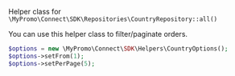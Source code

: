 Helper class for `\MyPromo\Connect\SDK\Repositories\CountryRepository::all()`

You can use this helper class to filter/paginate orders.

```php
$options = new \MyPromo\Connect\SDK\Helpers\CountryOptions();
$options->setFrom(1);
$options->setPerPage(5);
```
